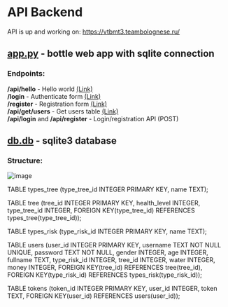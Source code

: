 # API Backend
API is up and working on: https://vtbmt3.teambolognese.ru/

## [app.py](app.py) - bottle web app with sqlite connection
### Endpoints:<br>
<b>/api/hello</b> - Hello world [(Link)](https://vtbmt3.teambolognese.ru/api/hello)
<br><b>/login</b> - Authenticate form [(Link)](https://vtbmt3.teambolognese.ru/login)
<br><b>/register</b> - Registration form [(Link)](https://vtbmt3.teambolognese.ru/register)
<br><b>/api/get/users</b> - Get users table [(Link)](https://vtbmt3.teambolognese.ru/api/get/users)
<br><b>/api/login</b> and <b>/api/register</b> - Login/registration API (POST)

## [db.db](db.db) - sqlite3 database
### Structure:

![image](https://user-images.githubusercontent.com/47640060/136656790-da729cfd-ea7c-401c-96d8-902b57d54c74.png)

TABLE types_tree (type_tree_id INTEGER PRIMARY KEY, name TEXT);

TABLE tree (tree_id INTEGER PRIMARY KEY, health_level INTEGER, type_tree_id INTEGER, FOREIGN KEY(type_tree_id) REFERENCES types_tree(type_tree_id));

TABLE types_risk (type_risk_id INTEGER PRIMARY KEY, name TEXT);

TABLE users (user_id INTEGER PRIMARY KEY, username TEXT NOT NULL UNIQUE, password TEXT NOT NULL, gender INTEGER, age INTEGER, fullname TEXT, type_risk_id INTEGER, tree_id INTEGER, water INTEGER, money INTEGER, FOREIGN KEY(tree_id) REFERENCES tree(tree_id), FOREIGN KEY(type_risk_id) REFERENCES types_risk(type_risk_id));

TABLE tokens (token_id INTEGER PRIMARY KEY, user_id INTEGER, token TEXT, FOREIGN KEY(user_id) REFERENCES users(user_id));
